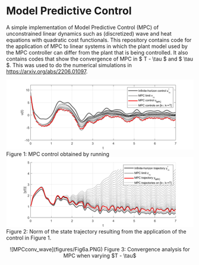 # Model Predictive Control
A simple implementation of Model Predictive Control (MPC) of unconstrained linear dynamics such as (discretized) wave and heat equations with quadratic cost functionals. 
This repository contains code for the application of MPC to linear systems in which the plant model used by the MPC controller can differ from the plant that is being controlled. It also contains codes that show the convergence of MPC in<space> $ T - \tau $ and<space> $ \tau $. This was used to do the numerical simulations in https://arxiv.org/abs/2206.01097. 



<!-- [MPC_wave](figures/MPC_T=41250_tau=1250.jpeg)
%[MPCX_wave](figures/MPCX_T=41250_tau=1250.jpeg)

%![MPCA_wave](figures/MPCA_T=41250_tau=1250.jpeg)
%![MPCAX_wave](figures/MPCAX_T=41250_tau=1250.jpeg) -->

![MPCw_wave](figures/MPCw_T=41250_tau=1250.jpeg)
Figure 1: MPC control obtained by running 
![MPCwX_wave](figures/MPCwX_T=41250_tau=1250.jpeg)
Figure 2: Norm of the state trajectory resulting from the application of the control in Figure 1. 

<p align="center">
![MPCconv_wave](figures/Fig6a.PNG)
Figure 3: Convergence analysis for MPC when varying $T - \tau$
</p>

<!-- ![MPCconvw_wave](figures/Fig6b.PNG)
![MPCconvA_wave](figures/Fig6c.PNG) -->
